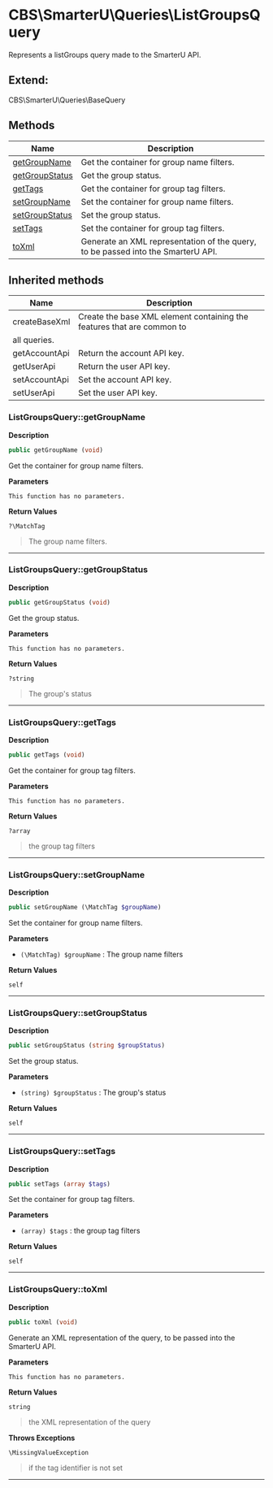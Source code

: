 # CBS\SmarterU\Queries\ListGroupsQuery  

Represents a listGroups query made to the SmarterU API.



## Extend:

CBS\SmarterU\Queries\BaseQuery

## Methods

| Name | Description |
|------|-------------|
|[getGroupName](#listgroupsquerygetgroupname)|Get the container for group name filters.|
|[getGroupStatus](#listgroupsquerygetgroupstatus)|Get the group status.|
|[getTags](#listgroupsquerygettags)|Get the container for group tag filters.|
|[setGroupName](#listgroupsquerysetgroupname)|Set the container for group name filters.|
|[setGroupStatus](#listgroupsquerysetgroupstatus)|Set the group status.|
|[setTags](#listgroupsquerysettags)|Set the container for group tag filters.|
|[toXml](#listgroupsquerytoxml)|Generate an XML representation of the query, to be passed into the SmarterU API.|

## Inherited methods

| Name | Description |
|------|-------------|
|createBaseXml|Create the base XML element containing the features that are common to
all queries.|
|getAccountApi|Return the account API key.|
|getUserApi|Return the user API key.|
|setAccountApi|Set the account API key.|
|setUserApi|Set the user API key.|



### ListGroupsQuery::getGroupName  

**Description**

```php
public getGroupName (void)
```

Get the container for group name filters. 

 

**Parameters**

`This function has no parameters.`

**Return Values**

`?\MatchTag`

> The group name filters.


<hr />


### ListGroupsQuery::getGroupStatus  

**Description**

```php
public getGroupStatus (void)
```

Get the group status. 

 

**Parameters**

`This function has no parameters.`

**Return Values**

`?string`

> The group's status


<hr />


### ListGroupsQuery::getTags  

**Description**

```php
public getTags (void)
```

Get the container for group tag filters. 

 

**Parameters**

`This function has no parameters.`

**Return Values**

`?array`

> the group tag filters


<hr />


### ListGroupsQuery::setGroupName  

**Description**

```php
public setGroupName (\MatchTag $groupName)
```

Set the container for group name filters. 

 

**Parameters**

* `(\MatchTag) $groupName`
: The group name filters  

**Return Values**

`self`




<hr />


### ListGroupsQuery::setGroupStatus  

**Description**

```php
public setGroupStatus (string $groupStatus)
```

Set the group status. 

 

**Parameters**

* `(string) $groupStatus`
: The group's status  

**Return Values**

`self`




<hr />


### ListGroupsQuery::setTags  

**Description**

```php
public setTags (array $tags)
```

Set the container for group tag filters. 

 

**Parameters**

* `(array) $tags`
: the group tag filters  

**Return Values**

`self`




<hr />


### ListGroupsQuery::toXml  

**Description**

```php
public toXml (void)
```

Generate an XML representation of the query, to be passed into the SmarterU API. 

 

**Parameters**

`This function has no parameters.`

**Return Values**

`string`

> the XML representation of the query


**Throws Exceptions**


`\MissingValueException`
> if the tag identifier is not set

<hr />

